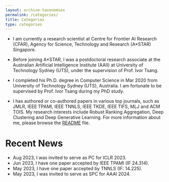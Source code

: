 ```yaml
---
layout: archive-taxonomies
permalink: /categories/
title: Categories
type: categories
---
```



- I am currently a research scientist at Centre for Frontier AI Research (CFAR), Agency for Science, Technology and Research (A\*STAR) Singapore.

* Before joining A\*STAR, I was a postdoctoral research associate at the Australian Artificial Intelligence Institute (AAII) at University of Technology Sydney (UTS), under the supervision of Prof. Ivor Tsang.

+ I completed his Ph.D. degree in Computer Science in Mar 2020 from University of Technology Sydney (UTS), Australia. I am fortunate to be supervised by Prof. Ivor Tsang during my PhD study.

- I has authored or co-authored papers in various top journals, such as JMLR, IEEE TPAMI, IEEE TNNLS, IEEE TKDE, IEEE TIFS, MLJ and ACM TOIS. My research interests include Robust Ranking Aggregation, Deep Clustering and Deep Generative Learning.
For more information about me, please browse the [README](https://www.linkedin.com/in/pan-yuangang-84bb71123/) file.

# Recent News
- Aug 2023, I was invited to serve as PC for ICLR 2023.
- Jun 2023, I have one paper accepted by IEEE TPAMI (IF 24.314).
- May 2023, I have one paper accepted by TNNLS (IF: 14.225).
- May 2023, I was invited to serve as SPC for AAAI 2024.


